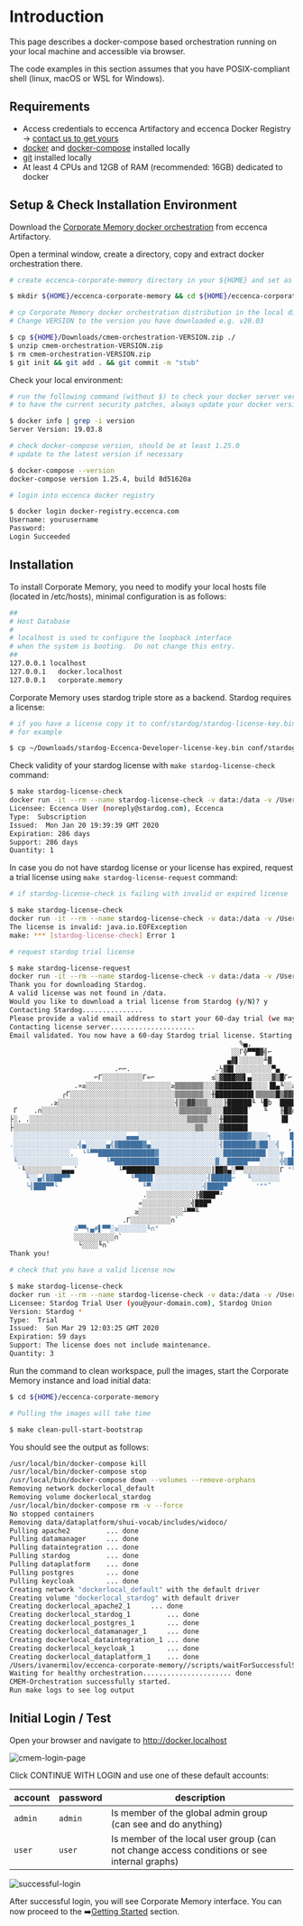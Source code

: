 # Introduction

This page describes a docker-compose based orchestration running on your local machine and accessible via browser.

The code examples in this section assumes that you have POSIX-compliant shell (linux, macOS or WSL for Windows).

## Requirements

- Access credentials to eccenca Artifactory and eccenca Docker Registry → [contact us to get yours](https://eccenca.com/en/contact)
- [docker](https://www.docker.com/) and [docker-compose](https://docs.docker.com/compose/install/) installed locally
- [git](https://git-scm.com/book/en/v2/Getting-Started-Installing-Git) installed locally
- At least 4 CPUs and 12GB of RAM (recommended: 16GB) dedicated to docker

## Setup & Check Installation Environment

Download the [Corporate Memory docker orchestration](https://releases.eccenca.com/docker-orchestration/) from eccenca Artifactory.

Open a terminal window, create a directory, copy and extract docker orchestration there.

```bash
# create eccenca-corporate-memory directory in your ${HOME} and set as a working dir

$ mkdir ${HOME}/eccenca-corporate-memory && cd ${HOME}/eccenca-corporate-memory

# cp Corporate Memory docker orchestration distribution in the local directory
# Change VERSION to the version you have downloaded e.g. v20.03

$ cp ${HOME}/Downloads/cmem-orchestration-VERSION.zip ./
$ unzip cmem-orchestration-VERSION.zip
$ rm cmem-orchestration-VERSION.zip
$ git init && git add . && git commit -m "stub"
```

Check your local environment:

```bash
# run the following command (without $) to check your docker server version, should be at least 19.03
# to have the current security patches, always update your docker version to the latest one

$ docker info | grep -i version
Server Version: 19.03.8

# check docker-compose version, should be at least 1.25.0
# update to the latest version if necessary

$ docker-compose --version
docker-compose version 1.25.4, build 8d51620a

# login into eccenca docker registry

$ docker login docker-registry.eccenca.com
Username: yourusername
Password:
Login Succeeded
```

## Installation

To install Corporate Memory, you need to modify your local hosts file (located in /etc/hosts), minimal configuration is as follows:

```bash
##
# Host Database
#
# localhost is used to configure the loopback interface
# when the system is booting.  Do not change this entry.
##
127.0.0.1 localhost
127.0.0.1   docker.localhost
127.0.0.1   corporate.memory
```

Corporate Memory uses stardog triple store as a backend. Stardog requires a license:

```bash
# if you have a license copy it to conf/stardog/stardog-license-key.bin
# for example

$ cp ~/Downloads/stardog-Eccenca-Developer-license-key.bin conf/stardog/stardog-license-key.bin
```

Check validity of your stardog license with `make stardog-license-check` command:

```bash
$ make stardog-license-check
docker run -it --rm --name stardog-license-check -v data:/data -v /Users/ivanermilov/eccenca-corporate-memory//conf/stardog/stardog-license-key.bin:/data/stardog-license-key.bin docker-registry.eccenca.com/complexible-stardog:v7.2.0-1 stardog-admin license info /data/stardog-license-key.bin
Licensee: Eccenca User (noreply@stardog.com), Eccenca
Type:  Subscription
Issued:  Mon Jan 20 19:39:39 GMT 2020
Expiration: 286 days
Support: 286 days
Quantity: 1
```

In case you do not have stardog license or your license has expired, request a trial license using `make stardog-license-request` command:

```bash
# if stardog-license-check is failing with invalid or expired license

$ make stardog-license-check
docker run -it --rm --name stardog-license-check -v data:/data -v /Users/ivanermilov/eccenca-corporate-memory//conf/stardog/stardog-license-key.bin:/data/stardog-license-key.bin docker-registry.eccenca.com/complexible-stardog:v7.2.0-1 stardog-admin license info /data/stardog-license-key.bin
The license is invalid: java.io.EOFException
make: *** [stardog-license-check] Error 1

# request stardog trial license

$ make stardog-license-request
docker run -it --rm --name stardog-license-check -v data:/data -v /Users/ivanermilov/eccenca-corporate-memory//conf/stardog/stardog-license-key.bin:/data/stardog-license-key.bin docker-registry.eccenca.com/complexible-stardog:v7.2.0-1 stardog-admin license request --force --output /data/stardog-license-key.bin
Thank you for downloading Stardog.
A valid license was not found in /data.
Would you like to download a trial license from Stardog (y/N)? y
Contacting Stardog...............
Please provide a valid email address to start your 60-day trial (we may occasionally contact you with Stardog news):  you@your-domain.com
Contacting license server.....................
Email validated. You now have a 60-day Stardog trial license. Starting Stardog...
                                                         %▄,
                                                       ░░Γ╬▀▀█▓╣⌐
                                                      ▄▓▌░░░░░░╨▓
                          .⌐⌐.                     .½▓█▌░░░░░░░░░▀▄
                     ⌐Γ░░░░░░░░░░Γ«⌐              ≤░▓███▓▓▌▄░░░░░▓▒█Γ⌐
                .»≥░░░░░░░░░░░░░░░░░░░░░≥▒▒▒▒▒▒▒░░░▓████████░░░░▐█▄╙░░≥░░≥[».
             ┌Γ░░░░░░░░░░░░░░░░░░░░░░░░░░▒▒▒▒▒▒▒░░╫█████████▌▒▒▒▒▒█▒▓▓▓▌▌▌▌▓▓█▓⌐
          .≥░░░░░░░░░░░░░░░░░░░░░░░░░░░░░╢▒▒▓▓▒▒▒░░░░╟██████╙ └█b  ████▀▀▒█████▌
 Γ    .∩░░░░░░░░░░░░░░░░░░░░░░░░░░░░░░░░░░▒▒▒▒▒▒▒▒░░░██████`   ╙   ╟█▓∩  ███▀██▌
├░, .░░░░░░░░░░░░░░░░░░░░░░░░░░░░░░░░░░░░░░░▒▒▒▒▒░░░╫██████        ▐█    ██    ╙
├░░░░░░░░░░░░░░░░░░░░░░░░░░░░░░░░░░░░░░░░░░░░░▒▒░░░░▓██████          ,  '  ▄
 ░░░░░░░░░░░░░░░░░░░░░░░░░░░░▄▄▄░░░░░░░░░░░░░░░░░░░░▓██████▓░░░░╕    ▐█▄   ██
.░░░░░░░░░░░░░░░░╣▄░░░░░▄╣▓██████▓▄░░░░░░░░░░░░░░░░░╢████████▒██░░╣   ██▄▄╣▒▒▌▄▄
 ░░░░░░░░░░░░░░,  └╙▀▀██████████████▓░░░░░░░░░░░░░░░░██████████▌░░░╦  █▒██████▌
 ╙░░░░░░░░░░░░░░░       ╙▀███████████░░░░░░░░░░░░░░▓░░█████▀▀▀░░░░░╬▒█████████
  '╙░░░░░░░░░▄▄▄`          └▀███████░░░░░░░░░░░░░░║██▓▄░▀▀░░░░░░░░░Γ "╙░░░░▀▀
    ╙░░▄╣▓▓██▀▀               ╙▀███▌░░░░░░░░░░░░░╢█████⌐   ╙░░░░░░░
    └╣███▀▀└                     ╙▀░░░░░░░░░░░░░╣████▀       '""`
                                 .░░░░░░░░░░░░╠▓███▀²
                                «░░░░░░░░░░░░╣███▀
                               ≥░░░░░░░░░░░┴▀▀╙
                            .Γ░░░░░░░░░░∩`
                á▀▀╕▄#▌▀▀░≥░░░░░░░╙∩"
                ░░░░░░░░░░∩`
                 └░░░░╙∩`
Thank you!

# check that you have a valid license now

$ make stardog-license-check
docker run -it --rm --name stardog-license-check -v data:/data -v /Users/ivanermilov/eccenca-corporate-memory//conf/stardog/stardog-license-key.bin:/data/stardog-license-key.bin docker-registry.eccenca.com/complexible-stardog:v7.2.0-1 stardog-admin license info /data/stardog-license-key.bin
Licensee: Stardog Trial User (you@your-domain.com), Stardog Union
Version: Stardog *
Type:  Trial
Issued:  Sun Mar 29 12:03:25 GMT 2020
Expiration: 59 days
Support: The license does not include maintenance.
Quantity: 3
```

Run the command to clean workspace, pull the images, start the Corporate Memory instance and load initial data:

```bash
$ cd ${HOME}/eccenca-corporate-memory

# Pulling the images will take time

$ make clean-pull-start-bootstrap

```

You should see the output as follows:

```bash
/usr/local/bin/docker-compose kill
/usr/local/bin/docker-compose stop
/usr/local/bin/docker-compose down --volumes --remove-orphans
Removing network dockerlocal_default
Removing volume dockerlocal_stardog
/usr/local/bin/docker-compose rm -v --force
No stopped containers
Removing data/dataplatform/shui-vocab/includes/widoco/
Pulling apache2         ... done
Pulling datamanager     ... done
Pulling dataintegration ... done
Pulling stardog         ... done
Pulling dataplatform    ... done
Pulling postgres        ... done
Pulling keycloak        ... done
Creating network "dockerlocal_default" with the default driver
Creating volume "dockerlocal_stardog" with default driver
Creating dockerlocal_apache2_1     ... done
Creating dockerlocal_stardog_1         ... done
Creating dockerlocal_postgres_1        ... done
Creating dockerlocal_datamanager_1     ... done
Creating dockerlocal_dataintegration_1 ... done
Creating dockerlocal_keycloak_1        ... done
Creating dockerlocal_dataplatform_1    ... done
/Users/ivanermilov/eccenca-corporate-memory//scripts/waitForSuccessfulStart.sh
Waiting for healthy orchestration...................... done
CMEM-Orchestration successfully started.
Run make logs to see log output
```

## Initial Login / Test

Open your browser and navigate to <http://docker.localhost>

![cmem-login-page](../22-1-cmem-login-page.png)

Click CONTINUE WITH LOGIN and use one of these default accounts:

| account | password | description                                                                                 |
| ------- | -------- | ------------------------------------------------------------------------------------------- |
| `admin` | `admin`  | Is member of the global admin group (can see and do anything)                               |
| `user`  | `user`   | Is member of the local user group (can not change access conditions or see internal graphs) |

![successful-login](../22-1-successful-login.png)

After successful login, you will see Corporate Memory interface. You can now proceed to the :arrow_right:[Getting Started](../../../getting-started/index.md) section.
